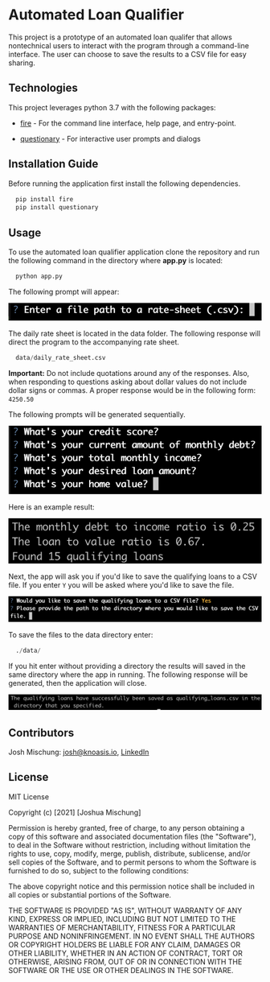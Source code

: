 # Automated Loan Qualifier

This project is a prototype of an automated loan qualifer that allows nontechnical users to interact with the program through a command-line interface. The user can choose to save the results to a CSV file for easy sharing.

## Technologies

This project leverages python 3.7 with the following packages:

* [fire](https://github.com/google/python-fire) - For the command line interface, help page, and entry-point.

* [questionary](https://github.com/tmbo/questionary) - For interactive user prompts and dialogs

## Installation Guide

Before running the application first install the following dependencies.

```python
  pip install fire
  pip install questionary
```

## Usage

To use the automated loan qualifier application clone the repository and run the following command in the directory where **app.py** is located:

```python
  python app.py
```  

The following prompt will appear:

![Initial Prompt](images/app_cli_initial_prompt.png)  

The daily rate sheet is located in the data folder. The following response will direct the program to the accompanying rate sheet. 

```python
  data/daily_rate_sheet.csv
```

**Important:** Do not include quotations around any of the responses. Also, when responding to questions asking about dollar values do not include dollar signs or commas. A proper response would be in the following form: `4250.50`

The following prompts will be generated sequentially.  

![Loan Information Prompts](images/app_cli_loan_info_prompts.png)

Here is an example result:

![App Results](images/app_results.png)

Next, the app will ask you if you'd like to save the qualifying loans to a CSV file. If you enter `Y` you will be asked where you'd like to save the file.

![Save Qualifying Loans Prompt](images/app_cli_save_results_prompt.png)

To save the files to the data directory enter:

```python
  ./data/
```

If you hit enter without providing a directory the results will saved in the same directory where the app in running. The following response will be generated, then the application will close.

![Successful Save Resonse](images/app_successful_save_response.png)

## Contributors

Josh Mischung: [josh@knoasis.io](josh@knoasis.io), [LinkedIn](https://www.linkedin.com/in/joshmischung/)

## License

MIT License

Copyright (c) [2021] [Joshua Mischung]

Permission is hereby granted, free of charge, to any person obtaining a copy
of this software and associated documentation files (the "Software"), to deal
in the Software without restriction, including without limitation the rights
to use, copy, modify, merge, publish, distribute, sublicense, and/or sell
copies of the Software, and to permit persons to whom the Software is
furnished to do so, subject to the following conditions:

The above copyright notice and this permission notice shall be included in all
copies or substantial portions of the Software.

THE SOFTWARE IS PROVIDED "AS IS", WITHOUT WARRANTY OF ANY KIND, EXPRESS OR
IMPLIED, INCLUDING BUT NOT LIMITED TO THE WARRANTIES OF MERCHANTABILITY,
FITNESS FOR A PARTICULAR PURPOSE AND NONINFRINGEMENT. IN NO EVENT SHALL THE
AUTHORS OR COPYRIGHT HOLDERS BE LIABLE FOR ANY CLAIM, DAMAGES OR OTHER
LIABILITY, WHETHER IN AN ACTION OF CONTRACT, TORT OR OTHERWISE, ARISING FROM,
OUT OF OR IN CONNECTION WITH THE SOFTWARE OR THE USE OR OTHER DEALINGS IN THE
SOFTWARE.
